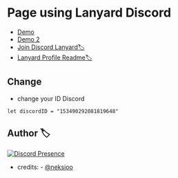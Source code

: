 
# Page using Lanyard Discord

 - [Demo](https://dgs1337.github.io/neksio/)
 - [Demo 2](https://neksio.wtf/)
 - [Join Discord Lanyard🏷️ ](https://discord.gg/lanyard)
 - [Lanyard Profile Readme🏷️ ](https://github.com/cnrad/lanyard-profile-readme)

## Change
- change your ID Discord

```
let discordID = "153490292081819648"
```


## Author 🏷️ 

[![Discord Presence](https://lanyard.cnrad.dev/api/1085270946211963001?borderRadius=5px&idleMessage=ROOT&bg=a&animated=true)](https://discord.com/users/1085270946211963001)

- credits:  - [@neksioo](https://github.com/neksioo/neksio.wtf)

